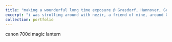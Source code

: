 ```yaml
---
title: "making a wounderful long time exposure @ Grasdorf, Hannover, Germany"
excerpt: "i was strolling around with nezir, a friend of mine, around Grasdorf, Hannover, Germany. it was wonderful.<br/><img src='/images/long time exposure.png' width='200'>"
collection: portfolio
---
```


canon 700d 
magic lantern
